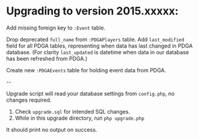 Upgrading to version 2015.xxxxx:
================================

Add missing foreign key to `:Event` table.

Drop deprecated `full_name` from `:PDGAPlayers` table.
Add `last_modified` field for all PDGA tables, representing when data has last changed in PDGA database.
(For clarity `last_updated` is datetime when data in our database has been refreshed from PDGA.)

Create new `:PDGAEvents` table for holding event data from PDGA.

--

Upgrade script will read your database settings from `config.php`, no changes required.

1. Check `upgrade.sql` for intended SQL changes.
2. While in this upgrade directory, run `php upgrade.php`

It should print no output on success.
